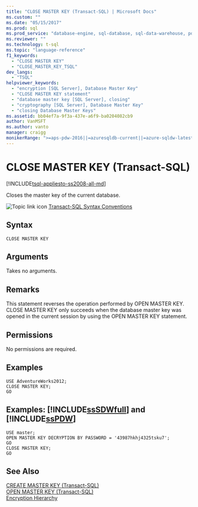 ```yaml
---
title: "CLOSE MASTER KEY (Transact-SQL) | Microsoft Docs"
ms.custom: ""
ms.date: "05/15/2017"
ms.prod: sql
ms.prod_service: "database-engine, sql-database, sql-data-warehouse, pdw"
ms.reviewer: ""
ms.technology: t-sql
ms.topic: "language-reference"
f1_keywords: 
  - "CLOSE MASTER KEY"
  - "CLOSE_MASTER_KEY_TSQL"
dev_langs: 
  - "TSQL"
helpviewer_keywords: 
  - "encryption [SQL Server], Database Master Key"
  - "CLOSE MASTER KEY statement"
  - "database master key [SQL Server], closing"
  - "cryptography [SQL Server], Database Master Key"
  - "closing Database Master Keys"
ms.assetid: bb04ef7a-9f3a-437e-a6f9-ba0204082cb9
author: VanMSFT
ms.author: vanto
manager: craigg
monikerRange: ">=aps-pdw-2016||=azuresqldb-current||=azure-sqldw-latest||>=sql-server-2016||=sqlallproducts-allversions||>=sql-server-linux-2017||=azuresqldb-mi-current"
---
```

# CLOSE MASTER KEY (Transact-SQL)
[!INCLUDE[tsql-appliesto-ss2008-all-md](../../includes/tsql-appliesto-ss2008-all-md.md)]

  Closes the master key of the current database.  
  
 ![Topic link icon](../../database-engine/configure-windows/media/topic-link.gif "Topic link icon") [Transact-SQL Syntax Conventions](../../t-sql/language-elements/transact-sql-syntax-conventions-transact-sql.md)  
  
## Syntax  
  
```  
CLOSE MASTER KEY  
```  
  
## Arguments  
 Takes no arguments.  
  
## Remarks  
 This statement reverses the operation performed by OPEN MASTER KEY. CLOSE MASTER KEY only succeeds when the database master key was opened in the current session by using the OPEN MASTER KEY statement.  
  
## Permissions  
 No permissions are required.  
  
## Examples  
  
```  
USE AdventureWorks2012;  
CLOSE MASTER KEY;  
GO  
```  
  
## Examples: [!INCLUDE[ssSDWfull](../../includes/sssdwfull-md.md)] and [!INCLUDE[ssPDW](../../includes/sspdw-md.md)]  
  
```  
USE master;  
OPEN MASTER KEY DECRYPTION BY PASSWORD = '43987hkhj4325tsku7';  
GO   
CLOSE MASTER KEY;  
GO  
```  
  
## See Also  
 [CREATE MASTER KEY &#40;Transact-SQL&#41;](../../t-sql/statements/create-master-key-transact-sql.md)   
 [OPEN MASTER KEY &#40;Transact-SQL&#41;](../../t-sql/statements/open-master-key-transact-sql.md)   
 [Encryption Hierarchy](../../relational-databases/security/encryption/encryption-hierarchy.md)  
  
  

